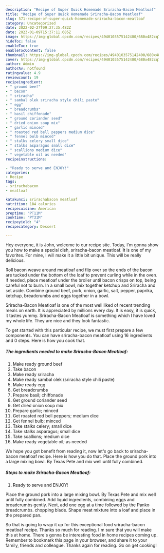```yaml
---
description: "Recipe of Super Quick Homemade Sriracha-Bacon Meatloaf"
title: "Recipe of Super Quick Homemade Sriracha-Bacon Meatloaf"
slug: 571-recipe-of-super-quick-homemade-sriracha-bacon-meatloaf
category: Uncategorized
date: 2022-02-27T09:27:35.482Z
date: 2023-01-09T15:37:11.685Z
image: https://img-global.cpcdn.com/recipes/4940103575142400/680x482cq70/sriracha-bacon-meatloaf-recipe-main-photo.jpg
hideToc: false
enableToc: true
enableTocContent: false
thumbnail: https://img-global.cpcdn.com/recipes/4940103575142400/680x482cq70/sriracha-bacon-meatloaf-recipe-main-photo.jpg
cover: https://img-global.cpcdn.com/recipes/4940103575142400/680x482cq70/sriracha-bacon-meatloaf-recipe-main-photo.jpg
author: Admin
authorAv: notfound
ratingvalue: 4.9
reviewcount: 19
recipeingredient:
- " ground beef"
- " bacon"
- " sriracha"
- " sambal olek sriracha style chili paste"
- " egg"
- " breadcrumbs"
- " basil chiffonade"
- " ground coriander seed"
- " dried onion soup mix"
- " garlic minced"
- " roasted red bell peppers medium dice"
- " fennel bulb minced"
- " stalks celery small dice"
- " stalks asparagus small dice"
- " scallions medium dice"
- " vegetable oil as needed"
recipeinstructions:

- "Ready to serve and ENJOY!"
categories:
- Recipe
tags:
- srirachabacon
- meatloaf

katakunci: srirachabacon meatloaf 
nutrition: 184 calories
recipecuisine: American
preptime: "PT11M"
cooktime: "PT31M"
recipeyield: "4"
recipecategory: Dessert

---
```



Hey everyone, it is John, welcome to our recipe site. Today, I'm gonna show you how to make a special dish, sriracha-bacon meatloaf. It is one of my favorites. For mine, I will make it a little bit unique. This will be really delicious.

Roll bacon weave around meatloaf and flip over so the ends of the bacon are tucked under the bottom of the loaf to prevent curling while in the oven. If needed, place meatloaf under the broiler until bacon crisps on top, being careful not to burn. In a small bowl, mix together ketchup and Sriracha and set aside. Combine ground beef, pork, onion, garlic, salt, pepper, paprika, ketchup, breadcrumbs and eggs together in a bowl.

Sriracha-Bacon Meatloaf is one of the most well liked of recent trending meals on earth. It is appreciated by millions every day. It is easy, it is quick, it tastes yummy. Sriracha-Bacon Meatloaf is something which I have loved my whole life. They are nice and they look fantastic.


To get started with this particular recipe, we must first prepare a few components. You can have sriracha-bacon meatloaf using 16 ingredients and 0 steps. Here is how you cook that.

<!--inarticleads1-->

##### The ingredients needed to make Sriracha-Bacon Meatloaf:

1. Make ready  ground beef
1. Take  bacon
1. Make ready  sriracha
1. Make ready  sambal olek (sriracha style chili paste)
1. Make ready  egg
1. Get  breadcrumbs
1. Prepare  basil; chiffonade
1. Get  ground coriander seed
1. Get  dried onion soup mix
1. Prepare  garlic; minced
1. Get  roasted red bell peppers; medium dice
1. Get  fennel bulb; minced
1. Take  stalks celery; small dice
1. Take  stalks asparagus; small dice
1. Take  scallions; medium dice
1. Make ready  vegetable oil; as needed


We hope you got benefit from reading it, now let&#39;s go back to sriracha-bacon meatloaf recipe. Here is how you do that. Place the ground pork into a large mixing bowl. By Texas Pete and mix well until fully combined. 

<!--inarticleads2-->

##### Steps to make Sriracha-Bacon Meatloaf:


1. Ready to serve and ENJOY!

Place the ground pork into a large mixing bowl. By Texas Pete and mix well until fully combined. Add liquid ingredients, combining eggs and breadcrumbs gently. Next, add one egg at a time followed by the Panko breadcrumbs. chopping blade. Shape meat mixture into a loaf and place in the prepared pan. 

So that is going to wrap it up for this exceptional food sriracha-bacon meatloaf recipe. Thanks so much for reading. I'm sure that you will make this at home. There's gonna be interesting food in home recipes coming up. Remember to bookmark this page in your browser, and share it to your family, friends and colleague. Thanks again for reading. Go on get cooking!
